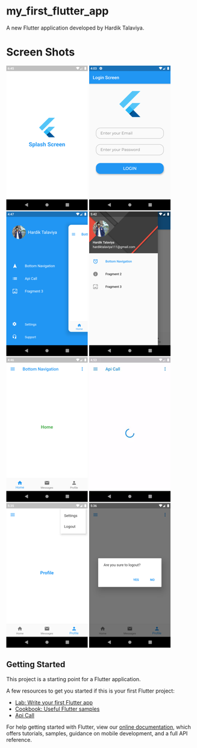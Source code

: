 # my_first_flutter_app

A new Flutter application developed by Hardik Talaviya.

# Screen Shots

![alt text](https://raw.githubusercontent.com/Hardik-Talaviya/my_first_flutter_app/master/screenshots/Splash%20Screen.png)  ![alt text](https://raw.githubusercontent.com/Hardik-Talaviya/my_first_flutter_app/master/screenshots/Login%20Screen.png)  ![alt text](https://raw.githubusercontent.com/Hardik-Talaviya/my_first_flutter_app/master/screenshots/Fancy%20Drawer.png)  ![alt text](https://raw.githubusercontent.com/Hardik-Talaviya/my_first_flutter_app/master/screenshots/Normal%20Drawer.png)  ![alt text](https://raw.githubusercontent.com/Hardik-Talaviya/my_first_flutter_app/master/screenshots/Bottom%20Navigation%20Bar.png)  ![alt text](https://raw.githubusercontent.com/Hardik-Talaviya/my_first_flutter_app/master/screenshots/Api%20Call.gif)  ![alt text](https://raw.githubusercontent.com/Hardik-Talaviya/my_first_flutter_app/master/screenshots/PopUp%20Menu.png)  ![alt text](https://raw.githubusercontent.com/Hardik-Talaviya/my_first_flutter_app/master/screenshots/Alert%20Dialog.png)

## Getting Started

This project is a starting point for a Flutter application.

A few resources to get you started if this is your first Flutter project:

- [Lab: Write your first Flutter app](https://flutter.dev/docs/get-started/codelab)
- [Cookbook: Useful Flutter samples](https://flutter.dev/docs/cookbook)
- [Api Call](https://medium.com/flutter-community/working-with-apis-in-flutter-8745968103e9)

For help getting started with Flutter, view our
[online documentation](https://flutter.dev/docs), which offers tutorials,
samples, guidance on mobile development, and a full API reference.
